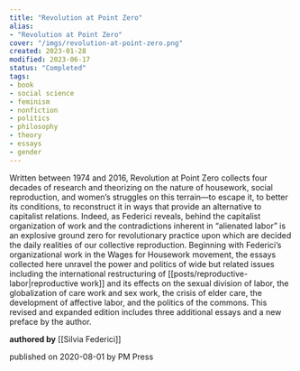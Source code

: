 ```yaml
---
title: "Revolution at Point Zero"
alias:
- "Revolution at Point Zero"
cover: "/imgs/revolution-at-point-zero.png"
created: 2023-01-28
modified: 2023-06-17
status: "Completed"
tags:
- book
- social science
- feminism
- nonfiction
- politics
- philosophy
- theory
- essays
- gender
---
```


Written between 1974 and 2016, Revolution at Point Zero collects four decades of research and theorizing on the nature of housework, social reproduction, and women’s struggles on this terrain—to escape it, to better its conditions, to reconstruct it in ways that provide an alternative to capitalist relations. Indeed, as Federici reveals, behind the capitalist organization of work and the contradictions inherent in “alienated labor” is an explosive ground zero for revolutionary practice upon which are decided the daily realities of our collective reproduction. Beginning with Federici’s organizational work in the Wages for Housework movement, the essays collected here unravel the power and politics of wide but related issues including the international restructuring of [[posts/reproductive-labor|reproductive work]] and its effects on the sexual division of labor, the globalization of care work and sex work, the crisis of elder care, the development of affective labor, and the politics of the commons. This revised and expanded edition includes three additional essays and a new preface by the author.

**authored by** [[Silvia Federici]]

published on 2020-08-01 by PM Press